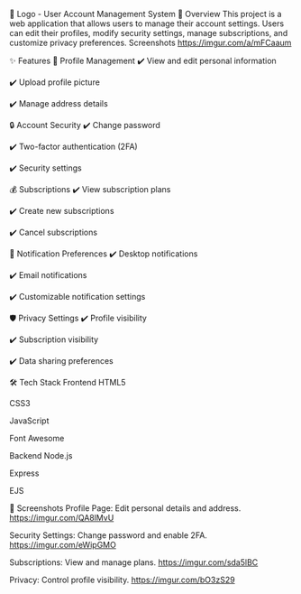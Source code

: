 📖 Logo - User Account Management System
🚀 Overview
This project is a web application that allows users to manage their account settings. Users can edit their profiles, modify security settings, manage subscriptions, and customize privacy preferences.
Screenshots https://imgur.com/a/mFCaaum

✨ Features
👤 Profile Management
✔️ View and edit personal information

✔️ Upload profile picture

✔️ Manage address details

🔒 Account Security
✔️ Change password

✔️ Two-factor authentication (2FA)

✔️ Security settings

💰 Subscriptions
✔️ View subscription plans

✔️ Create new subscriptions

✔️ Cancel subscriptions

🔔 Notification Preferences
✔️ Desktop notifications

✔️ Email notifications

✔️ Customizable notification settings

🛡️ Privacy Settings
✔️ Profile visibility

✔️ Subscription visibility

✔️ Data sharing preferences

🛠️ Tech Stack
Frontend
HTML5

CSS3

JavaScript

Font Awesome

Backend
Node.js

Express

EJS

🌟 Screenshots
Profile Page: Edit personal details and address. https://imgur.com/QA8lMvU

Security Settings: Change password and enable 2FA. https://imgur.com/eWipGMO

Subscriptions: View and manage plans. https://imgur.com/sda5lBC

Privacy: Control profile visibility. https://imgur.com/bO3zS29
